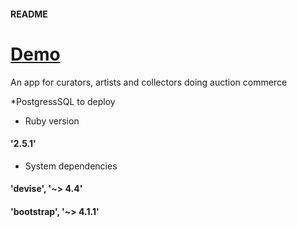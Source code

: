 #### README

<h1><a href="https://kiikigarden.herokuapp.com/">Demo</a></h1>

An app for curators, artists and collectors doing auction commerce

*PostgressSQL to deploy

* Ruby version  
#### '2.5.1'

* System dependencies 
#### 'devise', '~> 4.4'
#### 'bootstrap', '~> 4.1.1'

